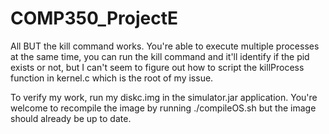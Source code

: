 # COMP350_ProjectE

All BUT the kill command works. You're able to execute multiple processes at the same time, you can run the kill command and it'll identify if the pid exists or not, but I can't seem to figure out how to script the killProcess function in kernel.c which is the root of my issue.

To verify my work, run my diskc.img in the simulator.jar application. You're welcome to recompile the image by running ./compileOS.sh but the image should already be up to date.
